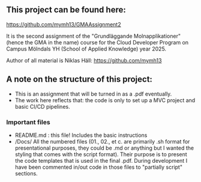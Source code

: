 ## This project can be found here:
https://github.com/mymh13/GMAAssignment2

It is the second assignment of the "Grundläggande Molnapplikationer" (hence the GMA in the name) course for the Cloud Developer Program on Campus Mölndals YH (School of Applied Knowledge) year 2025.

Author of all material is Niklas Häll:
https://github.com/mymh13

## A note on the structure of this project:

- This is an assignment that will be turned in as a .pdf eventually.
- The work here reflects that: the code is only to set up a MVC project and basic CI/CD pipelines.

### Important files

- README.md : this file! Includes the basic instructions
- /Docs/ All the numbered files (01., 02., et c. are primarily .sh format for presentational purposes, they could be .md or anything but I wanted the styling that comes with the script format). Their purpose is to present the code templates that is used in the final .pdf. During development I have been commented in/out code in those files to "partially script" sections.